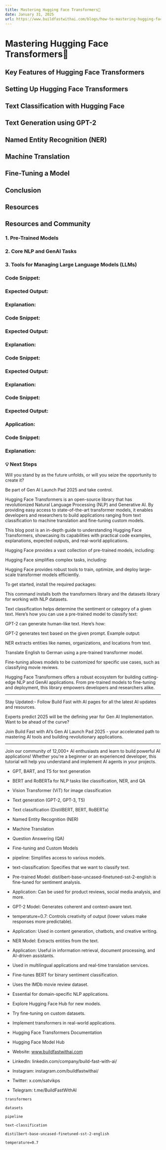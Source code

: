 ```yaml
---
title: Mastering Hugging Face Transformers🚀
date: January 31, 2025
url: https://www.buildfastwithai.com/blogs/how-to-mastering-hugging-face-transformers
---
```


# Mastering Hugging Face Transformers🚀

## Key Features of Hugging Face Transformers

## Setting Up Hugging Face Transformers

## Text Classification with Hugging Face

## Text Generation using GPT-2

## Named Entity Recognition (NER)

## Machine Translation

## Fine-Tuning a Model

## Conclusion

## Resources

## Resources and Community

### 1. Pre-Trained Models

### 2. Core NLP and GenAI Tasks

### 3. Tools for Managing Large Language Models (LLMs)

### Code Snippet:

### Expected Output:

### Explanation:

### Code Snippet:

### Expected Output:

### Explanation:

### Code Snippet:

### Expected Output:

### Explanation:

### Code Snippet:

### Expected Output:

### Application:

### Code Snippet:

### Explanation:

### 💡 Next Steps

Will you stand by as the future unfolds, or will you seize the opportunity to create it?

Be part of Gen AI Launch Pad 2025 and take control.

Hugging Face Transformers is an open-source library that has revolutionized Natural Language Processing (NLP) and Generative AI. By providing easy access to state-of-the-art transformer models, it enables developers and researchers to build applications ranging from text classification to machine translation and fine-tuning custom models.

This blog post is an in-depth guide to understanding Hugging Face Transformers, showcasing its capabilities with practical code examples, explanations, expected outputs, and real-world applications.

Hugging Face provides a vast collection of pre-trained models, including:

Hugging Face simplifies complex tasks, including:

Hugging Face provides robust tools to train, optimize, and deploy large-scale transformer models efficiently.

To get started, install the required packages:

This command installs both the transformers library and the datasets library for working with NLP datasets.

Text classification helps determine the sentiment or category of a given text. Here’s how you can use a pre-trained model to classify text:

GPT-2 can generate human-like text. Here’s how:

GPT-2 generates text based on the given prompt. Example output:

NER extracts entities like names, organizations, and locations from text.

Translate English to German using a pre-trained transformer model.

Fine-tuning allows models to be customized for specific use cases, such as classifying movie reviews.

Hugging Face Transformers offers a robust ecosystem for building cutting-edge NLP and GenAI applications. From pre-trained models to fine-tuning and deployment, this library empowers developers and researchers alike.

---------------------------

Stay Updated:- Follow Build Fast with AI pages for all the latest AI updates and resources.

Experts predict 2025 will be the defining year for Gen AI Implementation. Want to be ahead of the curve?

Join Build Fast with AI’s Gen AI Launch Pad 2025 - your accelerated path to mastering AI tools and building revolutionary applications.

---------------------------

Join our community of 12,000+ AI enthusiasts and learn to build powerful AI applications! Whether you're a beginner or an experienced developer, this tutorial will help you understand and implement AI agents in your projects.

* GPT, BART, and T5 for text generation
* BERT and RoBERTa for NLP tasks like classification, NER, and QA
* Vision Transformer (ViT) for image classification

* Text generation (GPT-2, GPT-3, T5)
* Text classification (DistilBERT, BERT, RoBERTa)
* Named Entity Recognition (NER)
* Machine Translation
* Question Answering (QA)
* Fine-tuning and Custom Models

* pipeline: Simplifies access to various models.
* text-classification: Specifies that we want to classify text.
* Pre-trained Model: distilbert-base-uncased-finetuned-sst-2-english is fine-tuned for sentiment analysis.
* Application: Can be used for product reviews, social media analysis, and more.

* GPT-2 Model: Generates coherent and context-aware text.
* temperature=0.7: Controls creativity of output (lower values make responses more predictable).
* Application: Used in content generation, chatbots, and creative writing.

* NER Model: Extracts entities from the text.
* Application: Useful in information retrieval, document processing, and AI-driven assistants.

* Used in multilingual applications and real-time translation services.

* Fine-tunes BERT for binary sentiment classification.
* Uses the IMDb movie review dataset.
* Essential for domain-specific NLP applications.

* Explore Hugging Face Hub for new models.
* Try fine-tuning on custom datasets.
* Implement transformers in real-world applications.

* Hugging Face Transformers Documentation
* Hugging Face Model Hub

* Website: www.buildfastwithai.com
* LinkedIn: linkedin.com/company/build-fast-with-ai/
* Instagram: instagram.com/buildfastwithai/
* Twitter: x.com/satvikps
* Telegram: t.me/BuildFastWithAI

```
transformers
```

```
datasets
```

```
pipeline
```

```
text-classification
```

```
distilbert-base-uncased-finetuned-sst-2-english
```

```
temperature=0.7
```

